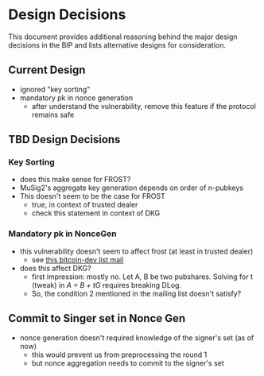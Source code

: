 # Design Decisions

This document provides additional reasoning behind the major design decisions in the BIP and lists alternative designs for consideration.

## Current Design
- ignored "key sorting"
- mandatory pk in nonce generation
  - after understand the vulnerability, remove this feature if the protocol remains safe

## TBD Design Decisions

### Key Sorting
- does this make sense for FROST?
- MuSig2's aggregate key generation depends on order of n-pubkeys
- This doesn't seem to be the case for FROST
  - true, in context of trusted dealer
  - check this statement in context of DKG

### Mandatory pk in NonceGen
- this vulnerability doesn't seem to affect frost (at least in trusted dealer)
  - see [this bitcoin-dev list mail](https://lists.linuxfoundation.org/pipermail/bitcoin-dev/2022-October/021000.html)
- does this affect DKG?
  - first impression: mostly no. Let A, B be two pubshares. Solving for t (tweak) in _A = B + tG_ requires breaking DLog.
  - So, the condition 2 mentioned in the mailing list doesn't satisfy?

## Commit to Singer set in Nonce Gen
- nonce generation doesn't required knowledge of the signer's set (as of now)
  - this would prevent us from preprocessing the round 1
  - but nonce aggregation needs to commit to the signer's set